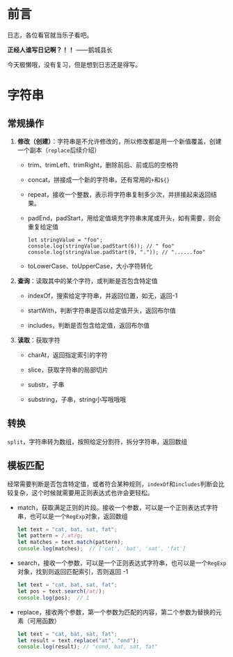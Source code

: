 # 前言

日志，各位看官就当乐子看吧。

**正经人谁写日记啊？！！**    ——鹅城县长

今天极懒哦，没有复习，但是想到日志还是得写。

# 字符串

## 常规操作

1. **修改（创建）**：字符串是不允许修改的，所以修改都是用一个新值覆盖，创建一个副本（`replace`后续介绍）
   
   * trim、trimLeft、trimRight，删除前后、前或后的空格符
   
   * concat，拼接成一个新的字符串，还有常用的`+`和`${}`
   
   * repeat，接收一个整数，表示将字符串复制多少次，并拼接起来返回结果。
   
   * padEnd，padStart，用给定值填充字符串末尾或开头，如有需要，则会重复给定值
     
         let stringValue = "foo";
         console.log(stringValue.padStart(6)); // " foo"
         console.log(stringValue.padStart(9, ".")); // "......foo"
   
   * toLowerCase、toUpperCase，大小字符转化

2. **查询**：读取其中的某个字符，或判断是否包含特定值
   
   - indexOf，搜索给定字符串，并返回位置，如无，返回-1
   
   - startWith，判断字符串是否以给定值开头，返回布尔值
   
   - includes，判断是否包含给定值，返回布尔值

3. **读取**：获取字符
   
   - charAt，返回指定索引的字符
   
   - slice，获取字符串的局部切片
   
   - substr，子串
   
   - substring，子串，string小写哦哦哦

## 转换

`split`，字符串转为数组，按照给定分割符，拆分字符串，返回数组

## 模板匹配

经常需要判断是否包含特定值，或者符合某种规则，`indexOf`和`includes`判断会比较复杂，这个时候就需要用正则表达式也许会更轻松。

- match，获取满足正则的片段。接收一个参数，可以是一个正则表达式字符串，也可以是一个`RegExp`对象，返回数组
  
  ```javascript
  let text = "cat, bat, sat, fat";
  let pattern = /.at/g;
  let matches = text.match(pattern);
  console.log(matches);  // ['cat', 'bat', 'sat', 'fat']
  ```

- search，接收一个参数，可以是一个正则表达式字符串，也可以是一个`RegExp`对象，找到则返回匹配索引，否则返回 -1
  
  ```javascript
  let text = "cat, bat, sat, fat";
  let pos = text.search(/at/);
  console.log(pos);  // 1
  ```

- replace，接收两个参数，第一个参数为匹配的内容，第二个参数为替换的元素（可用函数）
  
  ```javascript
  let text = "cat, bat, sat, fat";
  let result = text.replace("at", "ond");
  console.log(result); // "cond, bat, sat, fat"
  ```
